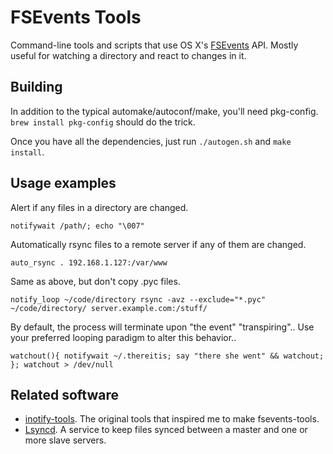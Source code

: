 # FSEvents Tools

Command-line tools and scripts that use OS X's [FSEvents](http://en.wikipedia.org/wiki/FSEvents) API. Mostly useful for watching a directory and react to changes in it.


## Building

In addition to the typical automake/autoconf/make, you'll need pkg-config. `brew install pkg-config` should do the trick.

Once you have all the dependencies, just run `./autogen.sh` and `make install`.


## Usage examples

Alert if any files in a directory are changed.

    notifywait /path/; echo "\007"

Automatically rsync files to a remote server if any of them are changed.

    auto_rsync . 192.168.1.127:/var/www

Same as above, but don't copy .pyc files.

    notify_loop ~/code/directory rsync -avz --exclude="*.pyc" ~/code/directory/ server.example.com:/stuff/

By default, the process will terminate upon "the event" "transpiring".. Use your preferred looping paradigm to alter this behavior..

    watchout(){ notifywait ~/.thereitis; say "there she went" && watchout; }; watchout > /dev/null

## Related software

* [inotify-tools](https://github.com/rvoicilas/inotify-tools). The original tools that inspired me to make fsevents-tools.
* [Lsyncd](https://github.com/axkibe/lsyncd). A service to keep files synced between a master and one or more slave servers.
